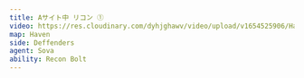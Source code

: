 ```yaml
---
title: Aサイト中 リコン ①
video: https://res.cloudinary.com/dyhjghawv/video/upload/v1654525906/Haven/Sova/haven_sova_def_recon_a_inside-1_fx0khn.mp4
map: Haven
side: Deffenders
agent: Sova
ability: Recon Bolt
---
```

